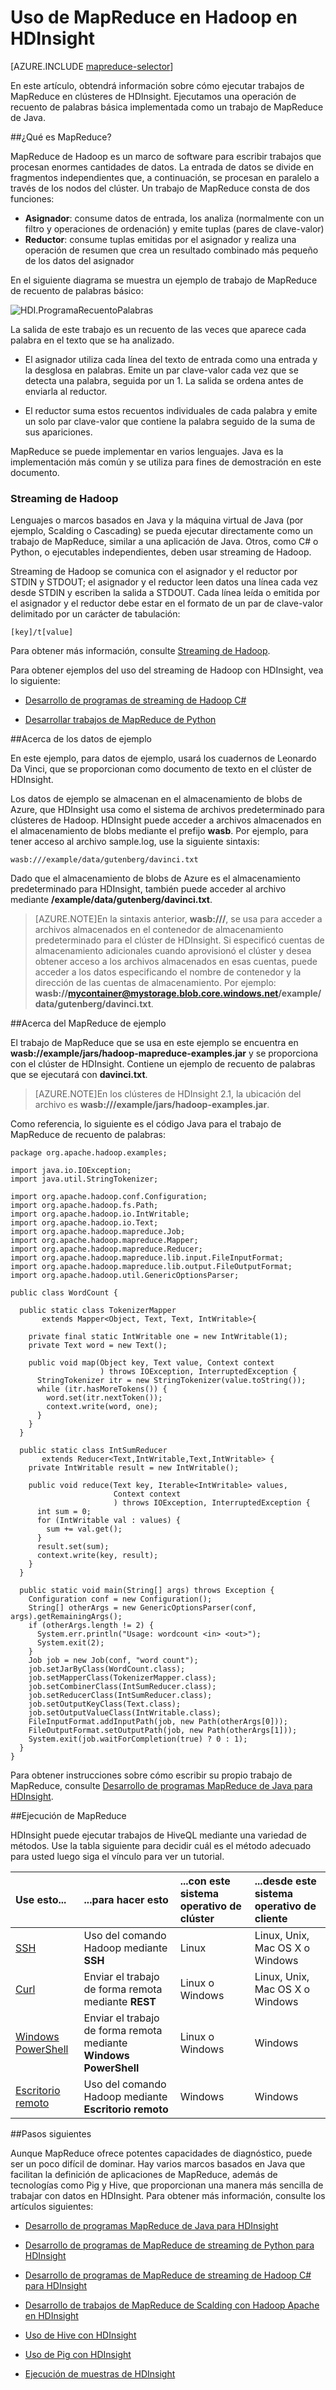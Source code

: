 <properties
   pageTitle="MapReduce con Hadoop en HDInsight | Microsoft Azure"
   description="Obtenga información sobre cómo ejecutar trabajos de MapReduce en Hadoop en clústeres de HDInsight. Ejecutará una operación de recuento de palabras básica implementada como un trabajo de MapReduce de Java."
   services="hdinsight"
   documentationCenter=""
   authors="Blackmist"
   manager="paulettm"
   editor="cgronlun"/>

<tags
   ms.service="hdinsight"
   ms.devlang="na"
   ms.topic="article"
   ms.tgt_pltfrm="na"
   ms.workload="big-data"
   ms.date="07/06/2015"
   ms.author="larryfr"/>

# Uso de MapReduce en Hadoop en HDInsight

[AZURE.INCLUDE [mapreduce-selector](../../includes/hdinsight-selector-use-mapreduce.md)]

En este artículo, obtendrá información sobre cómo ejecutar trabajos de MapReduce en clústeres de HDInsight. Ejecutamos una operación de recuento de palabras básica implementada como un trabajo de MapReduce de Java.

##<a id="whatis"></a>¿Qué es MapReduce?

MapReduce de Hadoop es un marco de software para escribir trabajos que procesan enormes cantidades de datos. La entrada de datos se divide en fragmentos independientes que, a continuación, se procesan en paralelo a través de los nodos del clúster. Un trabajo de MapReduce consta de dos funciones:

* **Asignador**: consume datos de entrada, los analiza (normalmente con un filtro y operaciones de ordenación) y emite tuplas (pares de clave-valor)
* **Reductor**: consume tuplas emitidas por el asignador y realiza una operación de resumen que crea un resultado combinado más pequeño de los datos del asignador

En el siguiente diagrama se muestra un ejemplo de trabajo de MapReduce de recuento de palabras básico:

![HDI.ProgramaRecuentoPalabras][image-hdi-wordcountdiagram]

La salida de este trabajo es un recuento de las veces que aparece cada palabra en el texto que se ha analizado.

* El asignador utiliza cada línea del texto de entrada como una entrada y la desglosa en palabras. Emite un par clave-valor cada vez que se detecta una palabra, seguida por un 1. La salida se ordena antes de enviarla al reductor.

* El reductor suma estos recuentos individuales de cada palabra y emite un solo par clave-valor que contiene la palabra seguido de la suma de sus apariciones.

MapReduce se puede implementar en varios lenguajes. Java es la implementación más común y se utiliza para fines de demostración en este documento.

### Streaming de Hadoop

Lenguajes o marcos basados en Java y la máquina virtual de Java (por ejemplo, Scalding o Cascading) se pueda ejecutar directamente como un trabajo de MapReduce, similar a una aplicación de Java. Otros, como C# o Python, o ejecutables independientes, deben usar streaming de Hadoop.

Streaming de Hadoop se comunica con el asignador y el reductor por STDIN y STDOUT; el asignador y el reductor leen datos una línea cada vez desde STDIN y escriben la salida a STDOUT. Cada línea leída o emitida por el asignador y el reductor debe estar en el formato de un par de clave-valor delimitado por un carácter de tabulación:

    [key]/t[value]

Para obtener más información, consulte [Streaming de Hadoop](http://hadoop.apache.org/docs/r1.2.1/streaming.html).

Para obtener ejemplos del uso del streaming de Hadoop con HDInsight, vea lo siguiente:

* [Desarrollo de programas de streaming de Hadoop C#](hdinsight-hadoop-develop-deploy-streaming-jobs.md)

* [Desarrollar trabajos de MapReduce de Python](hdinsight-hadoop-streaming-python.md)

##<a id="data"></a>Acerca de los datos de ejemplo

En este ejemplo, para datos de ejemplo, usará los cuadernos de Leonardo Da Vinci, que se proporcionan como documento de texto en el clúster de HDInsight.

Los datos de ejemplo se almacenan en el almacenamiento de blobs de Azure, que HDInsight usa como el sistema de archivos predeterminado para clústeres de Hadoop. HDInsight puede acceder a archivos almacenados en el almacenamiento de blobs mediante el prefijo **wasb**. Por ejemplo, para tener acceso al archivo sample.log, use la siguiente sintaxis:

	wasb:///example/data/gutenberg/davinci.txt

Dado que el almacenamiento de blobs de Azure es el almacenamiento predeterminado para HDInsight, también puede acceder al archivo mediante **/example/data/gutenberg/davinci.txt**.

> [AZURE.NOTE]En la sintaxis anterior, **wasb:///**, se usa para acceder a archivos almacenados en el contenedor de almacenamiento predeterminado para el clúster de HDInsight. Si especificó cuentas de almacenamiento adicionales cuando aprovisionó el clúster y desea obtener acceso a los archivos almacenados en esas cuentas, puede acceder a los datos especificando el nombre de contenedor y la dirección de las cuentas de almacenamiento. Por ejemplo: **wasb://mycontainer@mystorage.blob.core.windows.net/example/data/gutenberg/davinci.txt**.

##<a id="job"></a>Acerca del MapReduce de ejemplo

El trabajo de MapReduce que se usa en este ejemplo se encuentra en **wasb://example/jars/hadoop-mapreduce-examples.jar** y se proporciona con el clúster de HDInsight. Contiene un ejemplo de recuento de palabras que se ejecutará con **davinci.txt**.

> [AZURE.NOTE]En los clústeres de HDInsight 2.1, la ubicación del archivo es **wasb:///example/jars/hadoop-examples.jar**.

Como referencia, lo siguiente es el código Java para el trabajo de MapReduce de recuento de palabras:

	package org.apache.hadoop.examples;

	import java.io.IOException;
	import java.util.StringTokenizer;

	import org.apache.hadoop.conf.Configuration;
	import org.apache.hadoop.fs.Path;
	import org.apache.hadoop.io.IntWritable;
	import org.apache.hadoop.io.Text;
	import org.apache.hadoop.mapreduce.Job;
	import org.apache.hadoop.mapreduce.Mapper;
	import org.apache.hadoop.mapreduce.Reducer;
	import org.apache.hadoop.mapreduce.lib.input.FileInputFormat;
	import org.apache.hadoop.mapreduce.lib.output.FileOutputFormat;
	import org.apache.hadoop.util.GenericOptionsParser;

	public class WordCount {

	  public static class TokenizerMapper
	       extends Mapper<Object, Text, Text, IntWritable>{

	    private final static IntWritable one = new IntWritable(1);
	    private Text word = new Text();

	    public void map(Object key, Text value, Context context
	                    ) throws IOException, InterruptedException {
	      StringTokenizer itr = new StringTokenizer(value.toString());
	      while (itr.hasMoreTokens()) {
	        word.set(itr.nextToken());
	        context.write(word, one);
	      }
	    }
	  }

	  public static class IntSumReducer
	       extends Reducer<Text,IntWritable,Text,IntWritable> {
	    private IntWritable result = new IntWritable();

	    public void reduce(Text key, Iterable<IntWritable> values,
	                       Context context
	                       ) throws IOException, InterruptedException {
	      int sum = 0;
	      for (IntWritable val : values) {
	        sum += val.get();
	      }
	      result.set(sum);
	      context.write(key, result);
	    }
	  }

	  public static void main(String[] args) throws Exception {
	    Configuration conf = new Configuration();
	    String[] otherArgs = new GenericOptionsParser(conf, args).getRemainingArgs();
	    if (otherArgs.length != 2) {
	      System.err.println("Usage: wordcount <in> <out>");
	      System.exit(2);
	    }
	    Job job = new Job(conf, "word count");
	    job.setJarByClass(WordCount.class);
	    job.setMapperClass(TokenizerMapper.class);
	    job.setCombinerClass(IntSumReducer.class);
	    job.setReducerClass(IntSumReducer.class);
	    job.setOutputKeyClass(Text.class);
	    job.setOutputValueClass(IntWritable.class);
	    FileInputFormat.addInputPath(job, new Path(otherArgs[0]));
	    FileOutputFormat.setOutputPath(job, new Path(otherArgs[1]));
	    System.exit(job.waitForCompletion(true) ? 0 : 1);
	  }
	}

Para obtener instrucciones sobre cómo escribir su propio trabajo de MapReduce, consulte [Desarrollo de programas MapReduce de Java para HDInsight](hdinsight-develop-deploy-java-mapreduce.md).

##<a id="run"></a>Ejecución de MapReduce

HDInsight puede ejecutar trabajos de HiveQL mediante una variedad de métodos. Use la tabla siguiente para decidir cuál es el método adecuado para usted luego siga el vínculo para ver un tutorial.

| **Use esto**... | **...para hacer esto** | ...con este **sistema operativo de clúster** | ...desde este **sistema operativo de cliente** |
|:-------------------------------------------------------------------|:--------------------------------------------------------|:------------------------------------------|:-----------------------------------------|
| [SSH](hdinsight-hadoop-use-mapreduce-ssh.md) | Uso del comando Hadoop mediante **SSH** | Linux | Linux, Unix, Mac OS X o Windows |
| [Curl](hdinsight-hadoop-use-mapreduce-curl.md) | Enviar el trabajo de forma remota mediante **REST** | Linux o Windows | Linux, Unix, Mac OS X o Windows |
| [Windows PowerShell](hdinsight-hadoop-use-mapreduce-powershell.md) | Enviar el trabajo de forma remota mediante **Windows PowerShell** | Linux o Windows | Windows |
| [Escritorio remoto](hdinsight-hadoop-use-mapreduce-remote-desktop) | Uso del comando Hadoop mediante **Escritorio remoto** | Windows | Windows |

##<a id="nextsteps"></a>Pasos siguientes

Aunque MapReduce ofrece potentes capacidades de diagnóstico, puede ser un poco difícil de dominar. Hay varios marcos basados en Java que facilitan la definición de aplicaciones de MapReduce, además de tecnologías como Pig y Hive, que proporcionan una manera más sencilla de trabajar con datos en HDInsight. Para obtener más información, consulte los artículos siguientes:

* [Desarrollo de programas MapReduce de Java para HDInsight](hdinsight-develop-deploy-java-mapreduce.md)

* [Desarrollo de programas de MapReduce de streaming de Python para HDInsight](hdinsight-hadoop-streaming-python.md)

* [Desarrollo de programas de MapReduce de streaming de Hadoop C# para HDInsight][hdinsight-develop-streaming]

* [Desarrollo de trabajos de MapReduce de Scalding con Hadoop Apache en HDInsight](hdinsight-hadoop-mapreduce-scalding.md)

* [Uso de Hive con HDInsight][hdinsight-use-hive]

* [Uso de Pig con HDInsight][hdinsight-use-pig]

* [Ejecución de muestras de HDInsight][hdinsight-samples]


[hdinsight-upload-data]: hdinsight-upload-data.md
[hdinsight-get-started]: ../hdinsight-get-started.md
[hdinsight-develop-mapreduce-jobs]: hdinsight-develop-deploy-java-mapreduce.md
[hdinsight-develop-streaming]: hdinsight-hadoop-develop-deploy-streaming-jobs.md
[hdinsight-use-hive]: hdinsight-use-hive.md
[hdinsight-use-pig]: hdinsight-use-pig.md
[hdinsight-samples]: hdinsight-run-samples.md
[hdinsight-provision]: hdinsight-provision-clusters.md

[powershell-install-configure]: ../powershell-install-configure.md

[image-hdi-wordcountdiagram]: ./media/hdinsight-use-mapreduce/HDI.WordCountDiagram.gif

<!---HONumber=July15_HO2-->